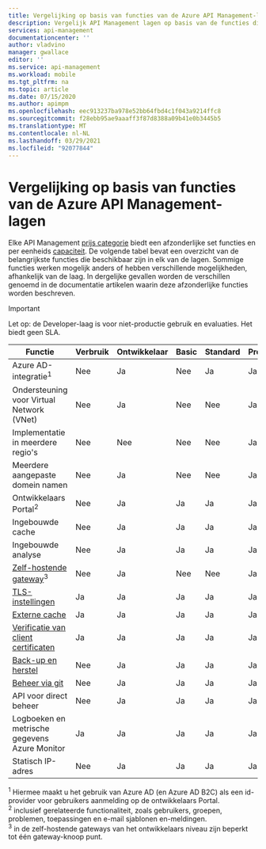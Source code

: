 ```yaml
---
title: Vergelijking op basis van functies van de Azure API Management-lagen | Microsoft Docs
description: Vergelijk API Management lagen op basis van de functies die ze bieden. Bekijk een tabel met een overzicht van de belangrijkste functies die beschikbaar zijn in elke prijs categorie.
services: api-management
documentationcenter: ''
author: vladvino
manager: gwallace
editor: ''
ms.service: api-management
ms.workload: mobile
ms.tgt_pltfrm: na
ms.topic: article
ms.date: 07/15/2020
ms.author: apimpm
ms.openlocfilehash: eec913237ba978e52bb64fbd4c1f043a9214ffc8
ms.sourcegitcommit: f28ebb95ae9aaaff3f87d8388a09b41e0b3445b5
ms.translationtype: MT
ms.contentlocale: nl-NL
ms.lasthandoff: 03/29/2021
ms.locfileid: "92077844"
---
```

# <a name="feature-based-comparison-of-the-azure-api-management-tiers"></a>Vergelijking op basis van functies van de Azure API Management-lagen

Elke API Management [prijs categorie](https://aka.ms/apimpricing) biedt een afzonderlijke set functies en per eenheids [capaciteit](api-management-capacity.md). De volgende tabel bevat een overzicht van de belangrijkste functies die beschikbaar zijn in elk van de lagen. Sommige functies werken mogelijk anders of hebben verschillende mogelijkheden, afhankelijk van de laag. In dergelijke gevallen worden de verschillen genoemd in de documentatie artikelen waarin deze afzonderlijke functies worden beschreven.

> [!IMPORTANT]
> Let op: de Developer-laag is voor niet-productie gebruik en evaluaties. Het biedt geen SLA.

| Functie                                                                                      | Verbruik | Ontwikkelaar | Basic | Standard | Premium |
| -------------------------------------------------------------------------------------------- | ----------- | --------- | ----- | -------- | ------- |
| Azure AD-integratie<sup>1</sup>                                                             | Nee          | Ja       | Nee    | Ja      | Ja     |
| Ondersteuning voor Virtual Network (VNet)                                                               | Nee          | Ja       | Nee    | Nee       | Ja     |
| Implementatie in meerdere regio's                                                                      | Nee          | Nee        | Nee    | Nee       | Ja     |
| Meerdere aangepaste domein namen                                                                 | Nee          | Ja        | Nee    | Nee       | Ja     |
| Ontwikkelaars Portal<sup>2</sup>                                                                 | Nee          | Ja       | Ja   | Ja      | Ja     |
| Ingebouwde cache                                                                               | Nee          | Ja       | Ja   | Ja      | Ja     |
| Ingebouwde analyse                                                                           | Nee          | Ja       | Ja   | Ja      | Ja     |
| [Zelf-hostende gateway](self-hosted-gateway-overview.md)<sup>3</sup>                           | Nee          | Ja       | Nee    | Nee       | Ja     |
| [TLS-instellingen](api-management-howto-manage-protocols-ciphers.md)                             | Ja         | Ja       | Ja   | Ja      | Ja     |
| [Externe cache](./api-management-howto-cache-external.md)                                                    | Ja         | Ja       | Ja   | Ja      | Ja     |
| [Verificatie van client certificaten](api-management-howto-mutual-certificates-for-clients.md) | Ja         | Ja       | Ja   | Ja      | Ja     |
| [Back-up en herstel](api-management-howto-disaster-recovery-backup-restore.md)               | Nee          | Ja       | Ja   | Ja      | Ja     |
| [Beheer via git](api-management-configuration-repository-git.md)                        | Nee          | Ja       | Ja   | Ja      | Ja     |
| API voor direct beheer                                                                        | Nee          | Ja       | Ja   | Ja      | Ja     |
| Logboeken en metrische gegevens Azure Monitor                                                               | Ja         | Ja       | Ja   | Ja      | Ja     |
| Statisch IP-adres                                                                                    | Nee          | Ja       | Ja   | Ja      | Ja     |

<sup>1</sup> Hiermee maakt u het gebruik van Azure AD (en Azure AD B2C) als een id-provider voor gebruikers aanmelding op de ontwikkelaars Portal.<br/>
<sup>2</sup> inclusief gerelateerde functionaliteit, zoals gebruikers, groepen, problemen, toepassingen en e-mail sjablonen en-meldingen.<br/>
<sup>3</sup> in de zelf-hostende gateways van het ontwikkelaars niveau zijn beperkt tot één gateway-knoop punt.<br/>